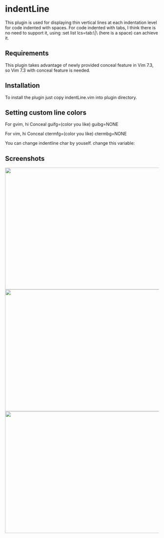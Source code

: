indentLine
==========

This plugin is used for displaying thin vertical lines at each indentation level for code indented with spaces.
For code indented with tabs, I think there is no need to support it, using :set list lcs=tab:\\|\ (here is a space) can 
achieve it.

## Requirements
This plugin takes advantage of newly provided conceal feature in Vim 7.3, so Vim 7.3 with conceal feature is needed.

## Installation
To install the plugin just copy indentLine.vim into plugin directory.


## Setting custom line colors
For gvim, hi Conceal guifg=(color you like) guibg=NONE

For vim, hi Conceal ctermfg=(color you like) ctermbg=NONE

You can change indentline char by youself.
change this variable:

## Screenshots
<img src="http://i.imgur.com/WQqhH.jpg" width="600" height="400" alt="" />
<img src="http://i.imgur.com/zhV1v.jpg" width="600" height="400" alt="" />
<img src="http://i.imgur.com/cENlq.jpg" width="600" height="400" alt="" />


